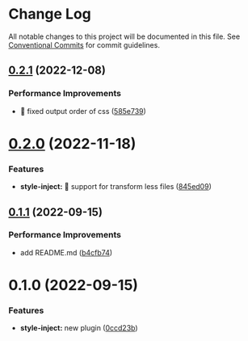 # Change Log

All notable changes to this project will be documented in this file.
See [Conventional Commits](https://conventionalcommits.org) for commit guidelines.

## [0.2.1](https://github.com/senoteam/vite-plugin/compare/@senojs/rollup-plugin-style-inject@0.2.0...@senojs/rollup-plugin-style-inject@0.2.1) (2022-12-08)


### Performance Improvements

* 🧊 fixed output order of css ([585e739](https://github.com/senoteam/vite-plugin/commit/585e739379ba9dacd297de802e9196d2204f8501))





# [0.2.0](https://github.com/senoteam/vite-plugin/compare/@senojs/rollup-plugin-style-inject@0.1.1...@senojs/rollup-plugin-style-inject@0.2.0) (2022-11-18)


### Features

* **style-inject:** 🌟 support for transform less files ([845ed09](https://github.com/senoteam/vite-plugin/commit/845ed09edc7b8c8e908af8c956b9b78f30cd638c))





## [0.1.1](https://github.com/senoteam/vite-plugin/compare/@senojs/rollup-plugin-style-inject@0.1.0...@senojs/rollup-plugin-style-inject@0.1.1) (2022-09-15)


### Performance Improvements

* add README.md ([b4cfb74](https://github.com/senoteam/vite-plugin/commit/b4cfb74f8c541cf3a0b08cc6bf7af2dee9fedf48))





# 0.1.0 (2022-09-15)


### Features

* **style-inject:** new plugin ([0ccd23b](https://github.com/senoteam/vite-plugin/commit/0ccd23b8da324492f05ada83b01895261fb70fdc))
